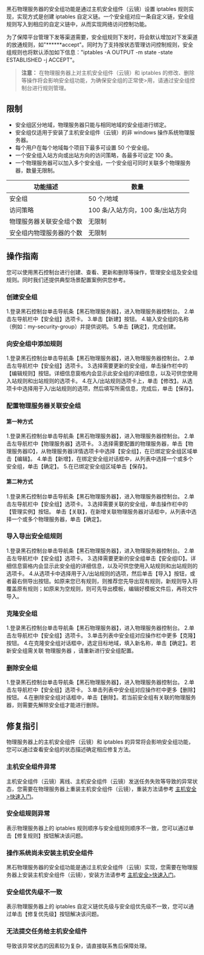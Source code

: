 黑石物理服务器的安全组功能是通过主机安全组件（云镜）设置 iptables 规则实现，实现方式是创建 iptables 自定义链。一个安全组对应一条自定义链，安全组规则写入到相应的自定义链中，从而实现网络访问控制功能。

为了保障平台管理下发等渠道需要，安全组规则下发时，将会默认增加对下发渠道的放通规则，如"******accept"。同时为了支持按状态管理访问控制规则，安全组规则也将默认添加如下信息："iptables -A OUTPUT -m state -state ESTABLISHED -j ACCEPT"。

>**注意：**
>在物理服务器上对主机安全组件（云镜）和 iptables 的修改、删除等操作将会影响安全组功能，为确保安全组的正常使>用，请通过安全组控制台进行规则管理。

## 限制
- 安全组区分地域，物理服务器只能与相同地域的安全组进行绑定。
- 安全组仅适用于安装了主机安全组件（云镜）的非 windows 操作系统物理服务器。
- 每个用户在每个地域每个项目下最多可设置 50 个安全组。
- 一个安全组入站方向或出站方向的访问策略，各最多可设定 100 条。
- 一个物理服务器可以加入多个安全组，一个安全组可同时关联多个物理服务器，数量无限制。

| 功能描述         | 数量                    |
| ------------ | --------------------- |
| 安全组          | 50 个/地域               |
| 访问策略         | 100 条/入站方向，100 条/出站方向 |
| 物理服务器关联安全组个数 | 无限制                   |
| 安全组内物理服务器的个数 | 无限制                   |

## 操作指南
您可以使用黑石控制台进行创建、查看、更新和删除等操作，管理安全组及安全组规则。同时我们还提供典型场景配置案例供您参考。
### 创建安全组
1.登录黑石控制台单击导航条【黑石物理服务器】，进入物理服务器控制台。
2.单击左导航栏中【安全组】选项卡。
3.单击【新建】按钮。
4.输入安全组的名称（例如：my-security-group）并提供说明。
5.单击【确定】，完成创建。

### 向安全组中添加规则
1.登录黑石控制台单击导航条【黑石物理服务器】，进入物理服务器控制台。
2.单击左导航栏中【安全组】选项卡。
3.选择需要更新的安全组，单击操作栏中的【编辑规则】按钮。详细信息窗格内会显示此安全组的详细信息，以及可供您使用入站规则和出站规则的选项卡。
4.在入/出站规则选项卡上，单击【修改】。从选项卡中选择用于入/出站规则的选项，然后填写所需信息，完成后，单击【保存】。

### 配置物理服务器关联安全组
#### 第一种方式
1.登录黑石控制台单击导航条【黑石物理服务器】，进入物理服务器控制台。
2.单击左导航栏中【物理服务器】选项卡。
3.选择需要配置的物理服务器，单击【物理服务器ID】，从物理服务器详情选项卡中选择【安全组】，在已绑定安全组区域单击【编辑】。
4.单击【新增】，在绑定安全组对话框中，从列表中选择一个或多个安全组，单击【确定】。
5.在已绑定安全组区域单击【保存】。

#### 第二种方式
1.登录黑石控制台单击导航条【黑石物理服务器】，进入物理服务器控制台。
2.单击左导航栏中【安全组】选项卡。
3.选择需要关联的安全组，单击操作栏中的【管理实例】按钮。
单击【关联】，在新增关联物理服务器对话框中，从列表中选择一个或多个物理服务器，单击【确定】。

### 导入导出安全组规则
1.登录黑石控制台单击导航条【黑石物理服务器】，进入物理服务器控制台。
2.单击左导航栏中【安全组】选项卡。
3.选择需要更新的安全组单击【安全组ID】。详细信息窗格内会显示此安全组的详细信息，以及可供您使用入站规则和出站规则的选项卡。
4.从选项卡中选择用于入/出站规则的选项，然后单击【导入】按钮，或者最右侧导出按钮。如原来您已有规则，则推荐您先导出现有规则，新规则导入将覆盖原有规则；如原来为空规则，则可先导出模板，编辑好模板文件后，再将文件导入。

### 克隆安全组
1.登录黑石控制台单击导航条【黑石物理服务器】，进入物理服务器控制台。
2.单击左导航栏中【安全组】选项卡。
3.单击列表中安全组对应操作栏中更多【克隆】按钮。
4.在克隆安全组对话框中，选定目标地域，填入新名称，单击【确定】。若新安全组需关联 物理服务器 ，请重新进行安全组配置。


### 删除安全组
1.登录黑石控制台单击导航条【黑石物理服务器】，进入物理服务器控制台。
2.单击左导航栏中【安全组】选项卡。
3.单击列表中安全组对应操作栏中更多【删除】按钮。
4.在删除安全组对话框中，单击【删除】。若当前安全组有关联的物理服务器，则需要先解除安全组才能进行删除。


## 修复指引
物理服务器上的主机安全组件（云镜）和 iptables 的异常将会影响安全组功能，您可以通过查看安全组的状态描述确定相应修复方法。

### 主机安全组件异常
主机安全组件（云镜）离线、主机安全组件（云镜）发送任务失败等导致的异常状态，您需要在物理服务器上重装主机安全组件（云镜），重装方法请参考 [主机安全>快速入门](https://cloud.tencent.com/document/product/296/12236)。

### 安全组规则异常
表示物理服务器上的 iptables 规则顺序与安全组规则顺序不一致，您可以通过单击【修复规则】按钮解决该问题。

### 操作系统尚未安装主机安全组件
黑石物理服务器的安全组功能是通过主机安全组件（云镜）实现，您需要在物理服务器上安装主机安全组件（云镜），安装方法请参考 [主机安全>快速入门](https://cloud.tencent.com/document/product/296/12236)。

### 安全组优先级不一致
表示物理服务器上的 iptables 自定义链优先级与安全组优先级不一致，您可以通过单击【修复优先级】按钮解决该问题。

### 无法提交任务给主机安全组件
导致该异常状态的因素较为复杂，请直接联系售后保障处理。




